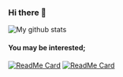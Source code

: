 ### Hi there 👋

![My github stats](https://github-readme-stats.vercel.app/api?username=barisates&show_icons=true)

#### You may be interested;

[![ReadMe Card](https://github-readme-stats.vercel.app/api/pin/?username=barisates&repo=react-translator-component)](https://github.com/barisates/react-translator-component)
[![ReadMe Card](https://github-readme-stats.vercel.app/api/pin/?username=barisates&repo=react-session-api)](https://github.com/barisates/react-session-api)

<!--
**barisates/barisates** is a ✨ _special_ ✨ repository because its `README.md` (this file) appears on your GitHub profile.

![Top Langs](https://github-readme-stats.vercel.app/api/top-langs/?username=barisates&layout=compact)

- :computer: I’m currently working on [TRA](https://github.com/TRA-Information-Technologies "TRA")
- :moneybag: I’m currently learning Cryptocurrency Technologies


Here are some ideas to get you started:

- 🔭 I’m currently working on ...
- 🌱 I’m currently learning ...
- 👯 I’m looking to collaborate on ...
- 🤔 I’m looking for help with ...
- 💬 Ask me about ...
- 📫 How to reach me: ...
- 😄 Pronouns: ...
- ⚡ Fun fact: ...
-->
